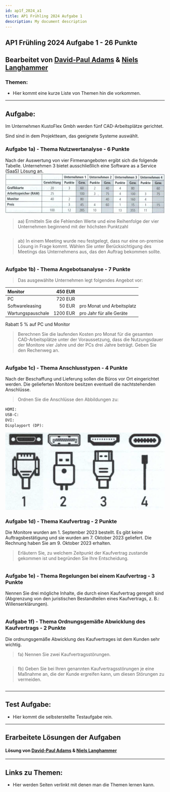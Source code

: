 ```yaml
---
id: ap1f_2024_a1
title: AP1 Frühling 2024 Aufgabe 1
description: My document description
---
```

## AP1 Frühling 2024 Aufgabe 1 - 26 Punkte

## Bearbeitet von [David-Paul Adams](<../../../user/Auszubildende Holldack/adams.md>) & [Niels Langhammer](<../../../user/Auszubildende Michel/langhammer.md>)

### Themen:

- Hier kommt eine kurze Liste von Themen hin die vorkommen.

----

## Aufgabe:
Im Unternehmen KustoFlex Gmbh werden fünf CAD-Arbeitsplätze gerichtet.

Sind sind in dem Projektteam, das geeignete Systeme auswählt.

### Aufgabe 1a) - Thema Nutzwertanalyse - 6 Punkte
Nach der Auswertung von vier Firmenangeboten ergibt sich die folgende Tabelle. Unternehmen 3 bietet ausschließlich eine Software as a Service (SaaS) Lösung an.
![Aufgabe 1a)](</img/AP1/2024/ap1f_2024/F24A1a.png>)
> aa) Ermitteln Sie die Fehlenden Werte und eine Reihenfolge der vier Unternehmen beginnend mit der höchsten Punktzahl
```txt

```
> ab) In einem Meeting wurde neu festgelegt, dass nur eine on-premise Lösung in Frage kommt.
> Wählen Sie unter Berücksichtigung des Meetings das Unternehmens aus, das den Auftrag bekommen sollte.
```txt

```
### Aufgabe 1b) - Thema Angebotsanalyse - 7 Punkte
> Das ausgewählte Unternehmen legt folgendes Angebot vor:

|Monitor|450 EUR||
|:--|--:|---|
|PC|720 EUR||
|Softwareleasing|50 EUR|pro Monat und Arbeitsplatz|
|Wartungspauschale|1200 EUR|pro Jahr für alle Geräte|
Rabatt 5 % auf PC und Monitor

> Berechnen Sie die laufenden Kosten pro Monat für die gesamten CAD-Arbeitsplätze unter der Voraussetzung, dass die Nutzungsdauer der Monitore vier Jahre und der PCs drei Jahre beträgt.
> Geben Sie den Rechenweg an.

```txt

```

### Aufgabe 1c) - Thema Anschlusstypen - 4 Punkte
Nach der Beschaffung und Lieferung sollen die Büros vor Ort eingerichtet werden.
Die gelieferten Monitore besitzen eventuell die nachtstehenden Anschlüsse.
> Ordnen Sie die Anschlüsse den Abbildungen zu:

```txt
HDMI:
USB-C:
DVI:
Displayport (DP): 
```
![Abbildungen](</img/AP1/2024/ap1f_2024/F24A1c.png>)

### Aufgabe 1d) - Thema Kaufvertrag - 2 Punkte
Die Monitore wurden am 1. September 2023 bestellt. Es gibt keine Auftragsbestätigung und sie wurden am 7. Oktober 2023 geliefert. Die Rechnung haben Sie am 9. Oktober 2023 erhalten.

> Erläutern Sie, zu welchem Zeitpunkt der Kaufvertrag zustande gekommen ist und begründen Sie Ihre Entscheidung.

```txt

```

### Aufgabe 1e) - Thema Regelungen bei einem Kaufvertrag - 3 Punkte
Nennen Sie drei mögliche Inhalte, die durch einen Kaufvertrag geregelt sind (Abgrenzung von den juristischen Bestandteilen eines Kaufvertrags, z. B.: Willenserklärungen).
```txt

```

### Aufgabe 1f) - Thema Ordnungsgemäße Abwicklung des Kaufvertrags - 2 Punkte
Die ordnungsgemäße Abwicklung des Kaufvertrages ist dem Kunden sehr wichtig.
> fa) Nennen Sie zwei Kaufvertragsstörungen.
```txt

```

> fb) Geben Sie bei Ihren genannten Kaufvertragsstörungen je eine Maßnahme an, die der Kunde ergreifen kann, um diesen Störungen zu vermeiden.

```txt

```
----

## Test Aufgabe:

- Hier kommt die selbsterstellte Testaufgabe rein.

----

## Erarbeitete Lösungen der Aufgaben

#### Lösung von [David-Paul Adams](solution/ap1f_2024_a1_solution_Adams.md) & [Niels Langhammer](solution/ap1f_2024_a1_solution_langhammer.md)

----

## Links zu Themen:

- Hier werden Seiten verlinkt mit denen man die Themen lernen kann.
